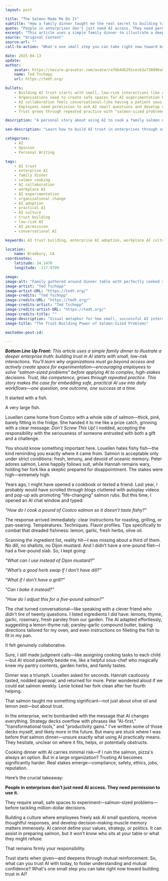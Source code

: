 ```yaml
---
layout: post

title: "The Salmon Made Me Do It"
subtitle: "How a family dinner taught me the real secret to building trust in AI at work"
quote: "People in enterprises don't just need AI access. They need permission to use it."
excerpt: "This article uses a simple family dinner to illustrate a deeper enterprise truth: building trust in AI starts with small, low-risk interactions, encouraging employees to solve 'salmon-sized problems' before applying AI to complex, high-stakes decisions."
source: "Original Content"
source-url: ""
call-to-action: "What's one small step you can take right now toward building trust in AI?"

date: 2025-04-13
update:
author:
    avatar: https://secure.gravatar.com/avatar/a76b4d6291cecb3a738896a971bfb903?s=512&d=mp&r=g
    name: Ted Tschopp
    url: https://tedt.org/

bullets:
    - Building AI trust starts with small, low-risk interactions like cooking dinner rather than high-stakes business decisions
    - Organizations need to create safe spaces for AI experimentation beyond just providing access
    - AI collaboration feels conversational—like having a patient sous-chef who adapts to your specific needs
    - Employees need permission to ask AI small questions and develop decision-making muscle memory
    - Trust grows through repeated practice with "salmon-sized problems" before tackling complex challenges

description: "A personal story about using AI to cook a family salmon dinner that reveals deeper insights about how enterprises can build employee trust in AI through small, safe experimentation rather than diving into high-stakes applications."

seo-description: "Learn how to build AI trust in enterprises through small experiments. Personal story shows why organizations need safe spaces for AI practice before high-stakes decisions."

categories: 
    - AI
    - Opinion
    - Personal Writing 

tags: 
    - AI trust
    - enterprise AI
    - family dinner
    - salmon cooking
    - AI collaboration
    - workplace AI
    - AI experimentation
    - organizational change
    - AI adoption
    - practical AI
    - AI culture
    - trust building
    - low-risk AI
    - AI permission
    - conversational AI

keywords: AI trust building, enterprise AI adoption, workplace AI culture, AI experimentation, organizational AI trust, practical AI applications

location:
    name: Bradbury, CA
coordinates:
    latitude: 34.1470
    longitude: -117.9709

image: 
image-alt: "Family gathered around dinner table with perfectly cooked salmon, representing successful AI collaboration"
image-artist: "Ted Tschopp"
image-artist-URL: "https://tedt.org/"
image-credits: "Ted Tschopp"
image-credits-URL: "https://tedt.org/"
image-credits-artist: "Ted Tschopp"
image-credits-artist-URL: "https://tedt.org/"
image-credits-title: ""
image-description: "Visual metaphor for how small, successful AI interactions build trust and confidence in larger applications"
image-title: "The Trust-Building Power of Salmon-Sized Problems"

mastodon-post-id: 

---
```


_**Bottom Line Up Front:**_ _This article uses a simple family dinner to illustrate a deeper enterprise truth: building trust in AI starts with small, low-risk interactions. You’ll learn why organizations must go beyond access and actively create space for experimentation—encouraging employees to solve “salmon-sized problems” before applying AI to complex, high-stakes decisions. Trust, like competence, grows through repeated practice. This story makes the case for embedding safe, practical AI use into daily workflows—one question, one outcome, one success at a time._

  

It started with a fish.

  

A very large fish.

  

Louellen came home from Costco with a whole side of salmon—thick, pink, barely fitting in the fridge. She handed it to me like a prize catch, grinning with a clear message: _Don’t Screw This Up!_ I nodded, accepting the responsibility with the seriousness of someone entrusted with both a gift and a challenge.

  

You should know something important here. Louellen hates fishy fish—the kind reminding you exactly where it came from. Salmon is acceptable only under strict conditions: fresh, lemony, and devoid of oceanic memory. Peter adores salmon, Lenie happily follows suit, while Hannah remains wary, holding her fork like a skeptic prepared for disappointment. The stakes were high—extremely high.

  

Years ago, I might have opened a cookbook or texted a friend. Last year, I probably would have scrolled through blogs cluttered with autoplay videos and pop-up ads promoting “life-changing” salmon rubs. But this time, I opened an AI chat window and typed:

  

_“How do I cook a pound of Costco salmon so it doesn’t taste fishy?”_

  

The response arrived immediately: clear instructions for roasting, grilling, or pan-searing. Temperatures. Techniques. Flavor profiles. Tips specifically to combat that dreaded fishiness: lemon, garlic, fresh herbs, olive oil.

  

Scanning the ingredient list, reality hit—I was missing about a third of them. No dill, no shallots, no Dijon mustard. And I didn’t have a one-pound filet—I had a five-pound slab. So, I kept going:

  

_“What can I use instead of Dijon mustard?”_

_“What’s a good herb swap if I don’t have dill?”_

_"What if I don't have a grill?"_

_"Can I bake it instead?"_

_"How do I adjust this for a five-pound salmon?"_

  

The chat turned conversational—like speaking with a clever friend who didn’t tire of twenty questions. I listed ingredients I _did_ have: lemons, thyme, garlic, rosemary, fresh parsley from our garden. The AI adapted effortlessly, suggesting a lemon-thyme rub, parsley-garlic compound butter, baking directions tailored for my oven, and even instructions on filleting the fish to fit in my pan.

  

It felt genuinely collaborative.

  

Sure, I still made judgment calls—like assigning cooking tasks to each child—but AI stood patiently beside me, like a helpful sous-chef who magically knew my pantry contents, garden herbs, and family tastes.

  

Dinner was a triumph. Louellen asked for seconds. Hannah cautiously tasted, nodded approval, and returned for more. Peter wondered aloud if we could eat salmon weekly. Lenie licked her fork clean after her fourth helping.

  

That salmon taught me something significant—not just about olive oil and lemon zest—but about trust.

  

In the enterprise, we’re bombarded with the message that AI changes everything. Strategy decks overflow with phrases like "AI-first," "transformational tools," and "productivity gains." I've written some of those decks myself, and likely more in the future. But many are stuck where I was before that salmon dinner—unsure exactly what using AI practically means. They hesitate, unclear on where it fits, helps, or potentially obstructs.

  

Cooking dinner with AI carries minimal risk—if I ruin the salmon, pizza's always an option. But in a large organization? Trusting AI becomes significantly harder. Real stakes emerge—compliance, safety, ethics, jobs, reputation.

  

Here’s the crucial takeaway:

  

**People in enterprises don’t just need AI access. They need permission to use it.**

They require small, safe spaces to experiment—salmon-sized problems—before tackling million-dollar decisions.

  

Building a culture where employees freely ask AI small questions, receive thoughtful responses, and develop decision-making muscle memory matters immensely. AI cannot define your values, strategy, or politics. It can assist in preparing salmon, but it won’t know who sits at your table or what they might refuse.

  

That remains firmly your responsibility.

  

Trust starts when given—and deepens through mutual reinforcement. So, what can you trust AI with today, to foster understanding and mutual confidence? What's one small step you can take right now toward building trust in AI?